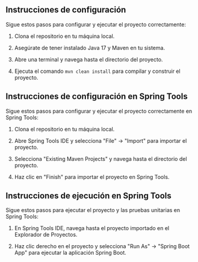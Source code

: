 ## Instrucciones de configuración

Sigue estos pasos para configurar y ejecutar el proyecto correctamente:

1. Clona el repositorio en tu máquina local.

2. Asegúrate de tener instalado Java 17 y Maven en tu sistema.

3. Abre una terminal y navega hasta el directorio del proyecto.

4. Ejecuta el comando `mvn clean install` para compilar y construir el proyecto.

## Instrucciones de configuración en Spring Tools

Sigue estos pasos para configurar y ejecutar el proyecto correctamente en Spring Tools:

1. Clona el repositorio en tu máquina local.

2. Abre Spring Tools IDE y selecciona "File" -> "Import" para importar el proyecto.

3. Selecciona "Existing Maven Projects" y navega hasta el directorio del proyecto.

4. Haz clic en "Finish" para importar el proyecto en Spring Tools.

## Instrucciones de ejecución en Spring Tools

Sigue estos pasos para ejecutar el proyecto y las pruebas unitarias en Spring Tools:

1. En Spring Tools IDE, navega hasta el proyecto importado en el Explorador de Proyectos.

2. Haz clic derecho en el proyecto y selecciona "Run As" -> "Spring Boot App" para ejecutar la aplicación Spring Boot.